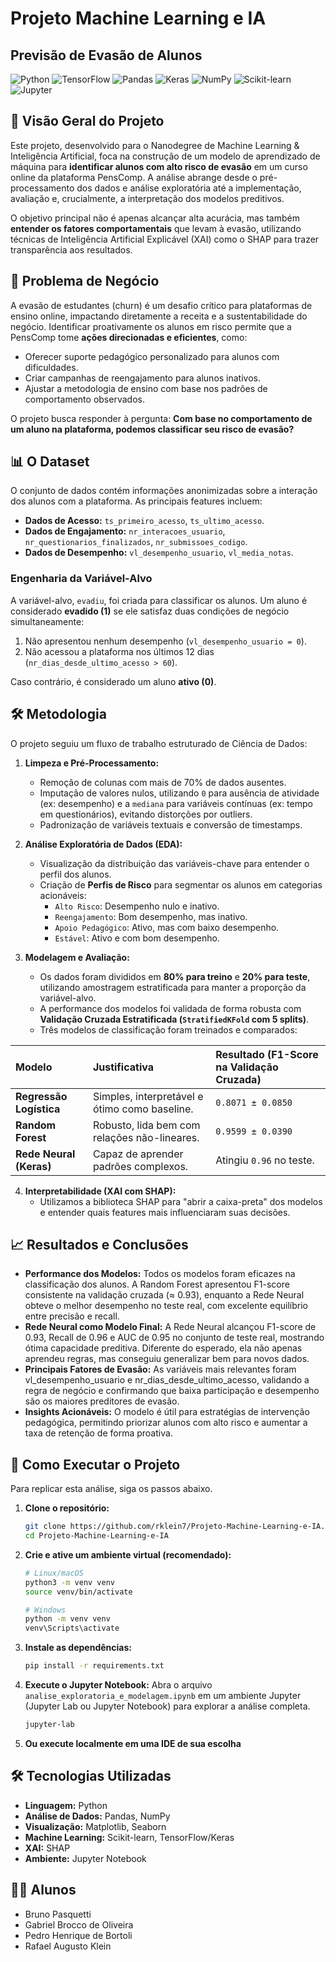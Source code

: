 # Projeto Machine Learning e IA
## Previsão de Evasão de Alunos

![Python](https://img.shields.io/badge/python-4B0082?style=for-the-badge&logo=python&logoColor=white)
![TensorFlow](https://img.shields.io/badge/TensorFlow-%23FF6F00.svg?style=for-the-badge&logo=TensorFlow&logoColor=white)
![Pandas](https://img.shields.io/badge/pandas-%23150458.svg?style=for-the-badge&logo=pandas&logoColor=white)
![Keras](https://img.shields.io/badge/Keras-%23D00000.svg?style=for-the-badge&logo=Keras&logoColor=white)
![NumPy](https://img.shields.io/badge/numpy-%23013243.svg?style=for-the-badge&logo=numpy&logoColor=white)
![Scikit-learn](https://img.shields.io/badge/scikit--learn-%23F7931E.svg?style=for-the-badge&logo=scikit-learn&logoColor=white)
![Jupyter](https://img.shields.io/badge/Jupyter-F37626.svg?style=for-the-badge&logo=Jupyter&logoColor=white)

## 📖 Visão Geral do Projeto

Este projeto, desenvolvido para o Nanodegree de Machine Learning & Inteligência Artificial, foca na construção de um modelo de aprendizado de máquina para **identificar alunos com alto risco de evasão** em um curso online da plataforma PensComp. A análise abrange desde o pré-processamento dos dados e análise exploratória até a implementação, avaliação e, crucialmente, a interpretação dos modelos preditivos.

O objetivo principal não é apenas alcançar alta acurácia, mas também **entender os fatores comportamentais** que levam à evasão, utilizando técnicas de Inteligência Artificial Explicável (XAI) como o SHAP para trazer transparência aos resultados.

## 🎯 Problema de Negócio

A evasão de estudantes (churn) é um desafio crítico para plataformas de ensino online, impactando diretamente a receita e a sustentabilidade do negócio. Identificar proativamente os alunos em risco permite que a PensComp tome **ações direcionadas e eficientes**, como:

* Oferecer suporte pedagógico personalizado para alunos com dificuldades.
* Criar campanhas de reengajamento para alunos inativos.
* Ajustar a metodologia de ensino com base nos padrões de comportamento observados.

O projeto busca responder à pergunta: **Com base no comportamento de um aluno na plataforma, podemos classificar seu risco de evasão?**

## 📊 O Dataset

O conjunto de dados contém informações anonimizadas sobre a interação dos alunos com a plataforma. As principais features incluem:

* **Dados de Acesso:** `ts_primeiro_acesso`, `ts_ultimo_acesso`.
* **Dados de Engajamento:** `nr_interacoes_usuario`, `nr_questionarios_finalizados`, `nr_submissoes_codigo`.
* **Dados de Desempenho:** `vl_desempenho_usuario`, `vl_media_notas`.

### Engenharia da Variável-Alvo

A variável-alvo, `evadiu`, foi criada para classificar os alunos. Um aluno é considerado **evadido (1)** se ele satisfaz duas condições de negócio simultaneamente:
1.  Não apresentou nenhum desempenho (`vl_desempenho_usuario = 0`).
2.  Não acessou a plataforma nos últimos 12 dias (`nr_dias_desde_ultimo_acesso > 60`).

Caso contrário, é considerado um aluno **ativo (0)**.

## 🛠️ Metodologia

O projeto seguiu um fluxo de trabalho estruturado de Ciência de Dados:

1.  **Limpeza e Pré-Processamento:**
    * Remoção de colunas com mais de 70% de dados ausentes.
    * Imputação de valores nulos, utilizando `0` para ausência de atividade (ex: desempenho) e a `mediana` para variáveis contínuas (ex: tempo em questionários), evitando distorções por outliers.
    * Padronização de variáveis textuais e conversão de timestamps.

2.  **Análise Exploratória de Dados (EDA):**
    * Visualização da distribuição das variáveis-chave para entender o perfil dos alunos.
    * Criação de **Perfis de Risco** para segmentar os alunos em categorias acionáveis:
        * `Alto Risco`: Desempenho nulo e inativo.
        * `Reengajamento`: Bom desempenho, mas inativo.
        * `Apoio Pedagógico`: Ativo, mas com baixo desempenho.
        * `Estável`: Ativo e com bom desempenho.

3.  **Modelagem e Avaliação:**
    * Os dados foram divididos em **80% para treino** e **20% para teste**, utilizando amostragem estratificada para manter a proporção da variável-alvo.
    * A performance dos modelos foi validada de forma robusta com **Validação Cruzada Estratificada (`StratifiedKFold` com 5 splits)**.
    * Três modelos de classificação foram treinados e comparados:

| Modelo | Justificativa | Resultado (F1-Score na Validação Cruzada) |
| :--- | :--- | :--- |
| **Regressão Logística** | Simples, interpretável e ótimo como baseline. | `0.8071 ± 0.0850` |
| **Random Forest** | Robusto, lida bem com relações não-lineares. | `0.9599 ± 0.0390` |
| **Rede Neural (Keras)**| Capaz de aprender padrões complexos. | Atingiu `0.96` no teste. |

4.  **Interpretabilidade (XAI com SHAP):**
    * Utilizamos a biblioteca SHAP para "abrir a caixa-preta" dos modelos e entender quais features mais influenciaram suas decisões.

## 📈 Resultados e Conclusões

* **Performance dos Modelos:** Todos os modelos foram eficazes na classificação dos alunos. A Random Forest apresentou F1-score consistente na validação cruzada (≈ 0.93), enquanto a Rede Neural obteve o melhor desempenho no teste real, com excelente equilíbrio entre precisão e recall.
* **Rede Neural como Modelo Final:** A Rede Neural alcançou F1-score de 0.93, Recall de 0.96 e AUC de 0.95 no conjunto de teste real, mostrando ótima capacidade preditiva. Diferente do esperado, ela não apenas aprendeu regras, mas conseguiu generalizar bem para novos dados.
* **Principais Fatores de Evasão:** As variáveis mais relevantes foram vl_desempenho_usuario e nr_dias_desde_ultimo_acesso, validando a regra de negócio e confirmando que baixa participação e desempenho são os maiores preditores de evasão.
* **Insights Acionáveis:** O modelo é útil para estratégias de intervenção pedagógica, permitindo priorizar alunos com alto risco e aumentar a taxa de retenção de forma proativa.

## 🚀 Como Executar o Projeto

Para replicar esta análise, siga os passos abaixo.

1.  **Clone o repositório:**
    ```bash
    git clone https://github.com/rklein7/Projeto-Machine-Learning-e-IA.git
    cd Projeto-Machine-Learning-e-IA
    ```

2.  **Crie e ative um ambiente virtual (recomendado):**
    ```bash
    # Linux/macOS
    python3 -m venv venv
    source venv/bin/activate

    # Windows
    python -m venv venv
    venv\Scripts\activate
    ```

3.  **Instale as dependências:**
    ```bash
    pip install -r requirements.txt
    ```

4.  **Execute o Jupyter Notebook:**
    Abra o arquivo `analise_exploratoria_e_modelagem.ipynb` em um ambiente Jupyter (Jupyter Lab ou Jupyter Notebook) para explorar a análise completa.
    ```bash
    jupyter-lab
    ```

5.  **Ou execute localmente em uma IDE de sua escolha**    

## 🛠️ Tecnologias Utilizadas

* **Linguagem:** Python
* **Análise de Dados:** Pandas, NumPy
* **Visualização:** Matplotlib, Seaborn
* **Machine Learning:** Scikit-learn, TensorFlow/Keras
* **XAI:** SHAP
* **Ambiente:** Jupyter Notebook

## 👨‍🎓 Alunos

* Bruno Pasquetti
* Gabriel Brocco de Oliveira
* Pedro Henrique de Bortoli
* Rafael Augusto Klein
